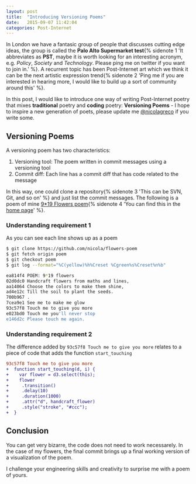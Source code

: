 ```yaml
---
layout: post
title:  "Introducing Versioning Poems"
date:   2015-09-07 11:42:04
categories: Post-Internet
---
```


In London we have a fantasic group of people that discusses cutting edge ideas, the group is called the __Palo Alto Supermarket test__{% sidenote 1 'It abbreviates as __PST__, maybe it is worth looking for an interesting acronym, e.g. _Policy_, _Society_ and _Technology_. Please ping me on twitter if you want to join in.' %}. A recurrent topic has been Post-Internet art which we think it can be the next artistic expression trend{% sidenote 2 'Ping me if you are interested in hearing more, I would like to build up a sort of community around this' %}.

In this post, I would like to introduce one way of writing Post-Internet poetry that mixes __traditional__ poetry and __coding__ poetry: __Versioning Poems__ - I hope to inspire a new generation of poets, please update me [@nicolagreco](http://twitter.com/nicolagreco) if you write some.


## Versioning Poems

A versioning poem has two characteristics:

1. Versioning tool: The poem written in commit messages using a versioning tool
2. Commit diff: Each line has a commit diff that has code related to the message

In this way, one could clone a repository{% sidenote 3 'This can be SVN, Git, and so on' %} and just list the commit messages. The following is a poem of mine [9*19 Flowers poem](https://github.com/nicola/flowers-poem){% sidenote 4 'You can find this in the [home page](/)' %}.

### Understanding requirement 1

As you can see each line shows up as a poem

```bash
$ git clone https://github.com/nicola/flowers-poem
$ git fetch origin poem
$ git checkout poem
$ git log --format="%C(yellow)%h%Creset %Cgreen%s%Creset%n%b"

ea814f4 POEM: 9*19 flowers
02d0dc0 Handcraft flowers from maths and lines,
aa14064 Choose the colors to make them shine,
ad4e12c Till the soil to plant the seeds.
700b967 .
7cea9e1 See me to make me glow
93c57f8 Touch me to give you more
e023bd0 Touch me you'll never stop
e146d2c Please touch me again.
```

### Understanding requirement 2

The difference added by `93c57f8 Touch me to give you more` relates to a piece of code that adds the function `start_touching`

```diff
93c57f8 Touch me to give you more
+  function start_touching(d, i) {
+    var flower = d3.select(this);
+    flower
+     .transition()
+     .delay(10)
+     .duration(1000)
+     .attr("d", handcraft_flower)
+     .style("stroke", "#ccc");
+  }
```

## Conclusion

You can get very bizarre, the code does not need to work necessarely. In the case of my flowers, the final commit brings up a final working version of a visualization of the poem.

I challenge your engineering skills and creativity to surprise me with a poem of yours.